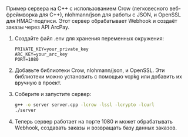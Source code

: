 Пример сервера на C++ с использованием Crow (легковесного веб-фреймворка для C++), nlohmann/json для работы с JSON, и OpenSSL для HMAC-подписи. Этот сервер обрабатывает Webhook и создаёт заказы через API ArcPay.

1. Создайте файл .env для хранения переменных окружения:

   ```
   PRIVATE_KEY=your_private_key
   ARC_KEY=your_arc_key
   PORT=1080
   ```

2. Добавьте библиотеки Crow, nlohmann/json, и OpenSSL. Эти библиотеки можно установить с помощью vcpkg или добавить их вручную в проект.

3. Соберите и запустите сервер:
   ```bash
   g++ -o server server.cpp -lcrow -lssl -lcrypto -lcurl
   ./server
   ```
4. Теперь сервер работает на порте 1080 и может обрабатывать Webhook, создавать заказы и возвращать базу данных заказов.
